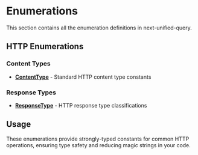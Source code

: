 # Enumerations

This section contains all the enumeration definitions in next-unified-query.

## HTTP Enumerations

### Content Types
- **[ContentType](ContentType)** - Standard HTTP content type constants

### Response Types  
- **[ResponseType](ResponseType)** - HTTP response type classifications

## Usage

These enumerations provide strongly-typed constants for common HTTP operations, ensuring type safety and reducing magic strings in your code.
